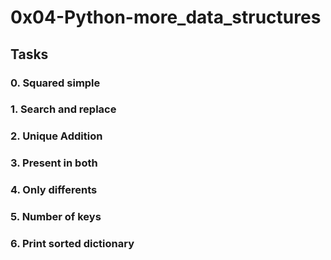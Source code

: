 # 0x04-Python-more_data_structures

## Tasks

### 0. Squared simple

### 1. Search and replace

### 2. Unique Addition

### 3. Present in both

### 4. Only differents

### 5. Number of keys

### 6. Print sorted dictionary
